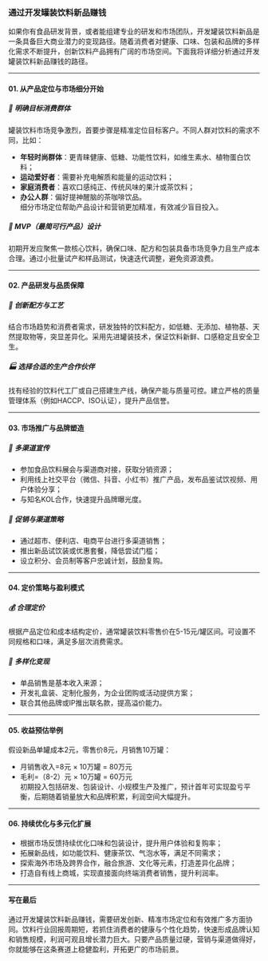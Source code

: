 ### 通过开发罐装饮料新品赚钱

如果你有食品研发背景，或者能组建专业的研发和市场团队，开发罐装饮料新品是一条具备巨大商业潜力的变现路径。随着消费者对健康、口味、包装和品牌的多样化需求不断提升，创新饮料产品拥有广阔的市场空间。下面我将详细分析通过开发罐装饮料新品赚钱的路径。

***

#### 01. 从产品定位与市场细分开始

##### 🎯 明确目标消费群体
罐装饮料市场竞争激烈，首要步骤是精准定位目标客户。不同人群对饮料的需求不同，比如：  
* **年轻时尚群体**：更青睐健康、低糖、功能性饮料，如维生素水、植物蛋白饮料；  
* **运动爱好者**：需要补充电解质和能量的运动饮料；  
* **家庭消费者**：喜欢口感纯正、传统风味的果汁或茶饮料；  
* **办公人群**：偏好提神醒脑的茶咖啡饮品。  
细分市场定位帮助产品设计和营销更加精准，有效减少盲目投入。

##### 🌱 MVP（最简可行产品）设计  
初期开发应聚焦一款核心饮料，确保口味、配方和包装具备市场竞争力且生产成本合理。通过小批量试产和样品测试，快速迭代调整，避免资源浪费。  

***

#### 02. 产品研发与品质保障

##### 🍹 创新配方与工艺  
结合市场趋势和消费者需求，研发独特的饮料配方，如低糖、无添加、植物基、天然提取物等，突显差异化。采用先进罐装技术，保证饮料新鲜、口感稳定且安全卫生。

##### 🏭 选择合适的生产合作伙伴  
找有经验的饮料代工厂或自己搭建生产线，确保产能与质量可控。建立严格的质量管理体系（例如HACCP、ISO认证），提升产品信誉。  

***

#### 03. 市场推广与品牌塑造

##### 📢 多渠道宣传  
* 参加食品饮料展会与渠道商对接，获取分销资源；  
* 利用线上社交平台（微信、抖音、小红书）推广产品，发布品鉴试饮视频、用户体验分享；  
* 与知名KOL合作，快速提升品牌曝光度。

##### 🎁 促销与渠道策略  
* 通过超市、便利店、电商平台进行多渠道销售；  
* 推出新品试饮装或优惠套餐，降低尝试门槛；  
* 设立积分、会员制等客户忠诚计划，鼓励复购。

***

#### 04. 定价策略与盈利模式

##### 💰 合理定价  
根据产品定位和成本结构定价，通常罐装饮料零售价在5-15元/罐区间。可设置不同规格和口味，满足多层次消费需求。  

##### 🔄 多样化变现  
* 单品销售是基本收入来源；  
* 开发礼盒装、定制化服务，为企业团购或活动提供方案；  
* 联合其他品牌或IP推出联名款，提高溢价能力。

***

#### 05. 收益预估举例

假设新品单罐成本2元，零售价8元，月销售10万罐：  
* 月销售收入=8元 × 10万罐 = 80万元  
* 毛利=（8-2）元 × 10万罐 = 60万元  
初期投入包括研发、包装设计、小规模生产及推广，预计首年可实现盈亏平衡，后期随着销量放大和品牌积累，利润空间大幅提升。

***

#### 06. 持续优化与多元化扩展

* 根据市场反馈持续优化口味和包装设计，提升用户体验和复购率；  
* 拓展新品线，如功能饮料、健康茶饮、气泡水等，满足不同需求；  
* 探索海外市场及跨界合作，融合旅游、文化等元素，打造差异化品牌；  
* 打造自有线上商城，实现直接面向终端消费者销售，提升利润率。

***

#### 写在最后

通过开发罐装饮料新品赚钱，需要研发创新、精准市场定位和有效推广多方面协同。饮料行业回报周期短，若抓住消费者的健康与个性化趋势，快速形成品牌认知和销售规模，利润可观且增长潜力巨大。只要产品质量过硬，营销与渠道做得好，你就能够在这条赛道上稳健盈利，开拓更广的市场前景。